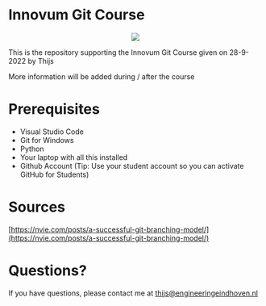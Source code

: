 # Innovum Git Course

<p align="center">
  <img src="https://www.engineeringeindhoven.nl/wp-content/uploads/2018/03/Logo-Innovum-compleet-e1432043690542.png" />
</p>

This is the repository supporting the Innovum Git Course given on 28-9-2022 by Thijs

More information will be added during / after the course

# Prerequisites

- Visual Studio Code
- Git for Windows
- Python
- Your laptop with all this installed
- Github Account (Tip: Use your student account so you can activate GitHub for Students)

# Sources
[https://nvie.com/posts/a-successful-git-branching-model/](https://nvie.com/posts/a-successful-git-branching-model/)

# Questions?
If you have questions, please contact me at [thijs@engineeringeindhoven.nl](thijs@engineeringeindhoven.nl)


